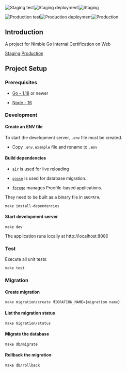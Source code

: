 ![Staging test](https://github.com/carryall/go-google-scraper-challenge/actions/workflows/test.yml/badge.svg?branch=develop)![Staging deployment](https://github.com/carryall/go-google-scraper-challenge/actions/workflows/deploy.yml/badge.svg?branch=develop)![Staging](https://pyheroku-badge.herokuapp.com/?app=google-scraper-staging&style=flat)

![Production test](https://github.com/carryall/go-google-scraper-challenge/actions/workflows/test.yml/badge.svg?branch=main)![Production deployment](https://github.com/carryall/go-google-scraper-challenge/actions/workflows/deploy.yml/badge.svg?branch=main)![Production](https://pyheroku-badge.herokuapp.com/?app=google-scraper-staging&style=flat)

## Introduction

A project for Nimble Go Internal Certification on Web

[Staging](https://google-scraper-staging.herokuapp.com)
[Production](https://google-scraper-web.herokuapp.com)

## Project Setup

### Prerequisites

- [Go - 1.18](https://golang.org/doc/go1.18) or newer

- [Node - 16](https://nodejs.org/en/)

### Development

#### Create an ENV file

To start the development server, `.env` file must be created.

- Copy `.env.example` file and rename to `.env`

#### Build dependencies

- [`air`](https://github.com/cosmtrek/air) is used for live reloading

- [`goose`](https://github.com/pressly/goose) is used for database migration.

- [`forego`](https://github.com/ddollar/forego) manages Procfile-based applications.

They need to be built as a binary file in `$GOPATH`.

```make
make install-dependencies
```

#### Start development server

```make
make dev
```

The application runs locally at http://localhost:8080

### Test

Execute all unit tests:

```make
make test
```

### Migration

#### Create migration

```make
make migration/create MIGRATION_NAME={migration name}
```

#### List the migration status

```make
make migration/status
```

#### Migrate the database

```make
make db/migrate
```

#### Rollback the migration

```make
make db/rollback
```
